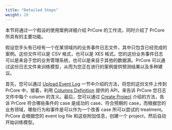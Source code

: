 ```yaml
---
title: "Detailed Steps"
weight: 20
---
```


本节将通过一个假设的使用案例详细介绍 PrCore 的工作流，同时介绍了 PrCore 所具有的主要功能。

假设您手头有已经有一个在某领域内的业务事件日志文件，其中只包含已经完成的案例。这份文件可以是 CSV 格式，也可以是 XES 格式。您的这份业务事件日志可以是来自于您的业务管理系统，也可以是来自于其他的数据源。PrCore 可以通过这份日志文件来训练模型，从而为您正在进行的案例提供预测结果以及多种建议。

首先，您可以通过 [Upload Event Log](/workflow/upload-event-log/) 一节中介绍的方法，将您的这份文件上传到 PrCore 中，接着，利用 [Columns Definition](/workflow/upload-event-log/columns-definition/) 提供的 API，来告诉 PrCore 您日志文件中每个 column 的含义。最后，您可以通过 [Create Project](/workflow/upload-event-log/project-creation/) 介绍的方法，告诉 PrCore 符合哪些条件的 case 是成功的 case、符合预期的 case，而根据您的业务领域，哪些行为和事件是可以作为一个改善 case 所可以尝试的 treatment。PrCore 会根据您的 event log file 和这些附加信息，创建一个 project，然后自动开始训练模型。

